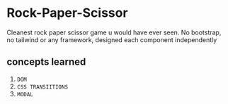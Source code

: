 # Rock-Paper-Scissor

Cleanest rock paper scissor game u would have ever seen.
No bootstrap, no tailwind or any framework, designed each component independently

## concepts learned
1. `DOM` 
2. `CSS TRANSIITIONS` 
3. `MODAL` 
